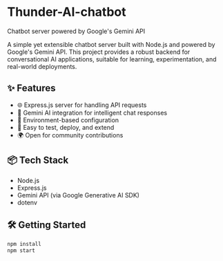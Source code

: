 # Thunder-AI-chatbot
Chatbot server powered by Google's Gemini API

A simple yet extensible chatbot server built with Node.js and powered by Google's Gemini API. This project provides a robust backend for conversational AI applications, suitable for learning, experimentation, and real-world deployments.

## ✨ Features

- 🌐 Express.js server for handling API requests
- 🤖 Gemini AI integration for intelligent chat responses
- 🔧 Environment-based configuration
- 🧪 Easy to test, deploy, and extend
- 🌍 Open for community contributions

## 📦 Tech Stack

- Node.js
- Express.js
- Gemini API (via Google Generative AI SDK)
- dotenv

## 🛠 Getting Started

```bash
npm install
npm start

